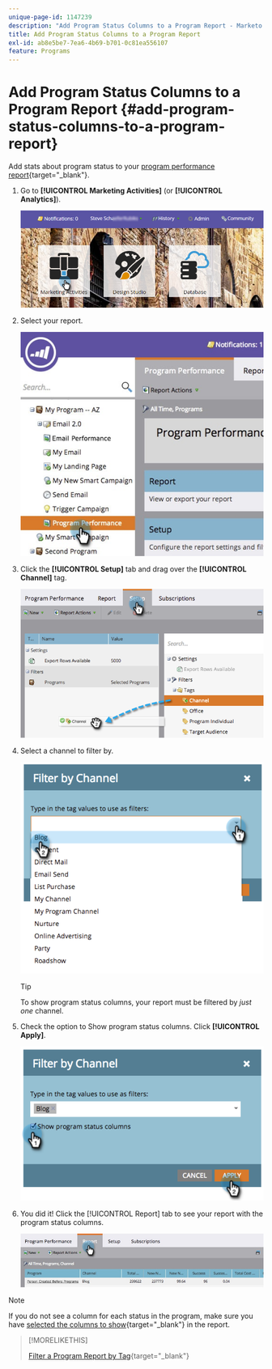 ```yaml
---
unique-page-id: 1147239
description: "Add Program Status Columns to a Program Report - Marketo Docs - Product Documentation"
title: Add Program Status Columns to a Program Report
exl-id: ab8e5be7-7ea6-4b69-b701-0c81ea556107
feature: Programs
---
```

# Add Program Status Columns to a Program Report {#add-program-status-columns-to-a-program-report}

Add stats about program status to your [program performance report](/help/marketo/product-docs/core-marketo-concepts/programs/program-performance-report/create-a-program-performance-report.md){target="_blank"}.

1. Go to **[!UICONTROL Marketing Activities]** (or **[!UICONTROL Analytics]**).

   ![](assets/login-marketing-activities-2.png)

1. Select your report.

   ![](assets/emailperformance.jpg)

1. Click the **[!UICONTROL Setup]** tab and drag over the **[!UICONTROL Channel]** tag.

   ![](assets/image2014-9-23-16-3a26-3a38.png)

1. Select a channel to filter by.

   ![](assets/image2014-9-23-16-3a26-3a48.png)

   >[!TIP]
   >
   >To show program status columns, your report must be filtered by _just one_ channel.

1. Check the option to Show program status columns. Click **[!UICONTROL Apply]**.

   ![](assets/image2014-9-23-16-3a26-3a53.png)

1. You did it! Click the [!UICONTROL Report] tab to see your report with the program status columns.

   ![](assets/programreport.jpg)

>[!NOTE]
>
>If you do not see a column for each status in the program, make sure you have [selected the columns to show](/help/marketo/product-docs/reporting/basic-reporting/editing-reports/select-report-columns.md){target="_blank"} in the report.

>[!MORELIKETHIS]
>
>[Filter a Program Report by Tag](/help/marketo/product-docs/core-marketo-concepts/programs/program-performance-report/filter-a-program-report-by-tag.md){target="_blank"}
